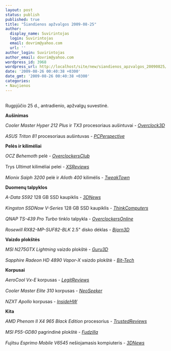 ```yaml
---
layout: post
status: publish
published: true
title: "Šiandienos apžvalgos 2009-08-25"
author:
  display_name: Suvirintojas
  login: Suvirintojas
  email: dovrim@yahoo.com
  url: ''
author_login: Suvirintojas
author_email: dovrim@yahoo.com
wordpress_id: 3968
wordpress_url: http://localhost/site/new/siandienos_apzvalgos_20090825/
date: '2009-08-26 00:40:38 +0300'
date_gmt: '2009-08-26 00:40:38 +0300'
categories:
- Naujienos
---
```

<p>
<br />Rugpjūčio 25 d., antradienio, apžvalgų suvestinė.</p>
<p><b>Aušinimas</b></p>
<p><i>Cooler Master Hyper 212 Plus</i> ir <i>TX3</i> procesoriaus aušintuvai - <i><a class="ns" href="http://www.overclock3d.net/reviews.php?/cases_cooling/cooler_master_hyper_212_plus_tx3_heatsinks/1">Overclock3D</a></i><br />
<br /><i>ASUS Triton 81</i> procesoriaus aušintuvas - <i><a class="ns" href="http://www.pcper.com/article.php?aid=742&type=expert">PCPerspective</a></i></p>
<p><b>Pelės ir kilimėliai</b></p>
<p><i>OCZ Behemoth</i> pelė - <i><a class="ns" href="http://www.overclockersclub.com/reviews/ocz_behemoth/">OverclockersClub</a></i><br />
<br />Trys <i>Ultimat</i> kilimėliai pelei - <i><a class="ns" href="http://www.xsreviews.co.uk/reviews/mouse-mats/ultimat-roundup/4/">XSReviews</a></i><br />
<br /><i>Mionix Saiph 3200</i> pelė ir <i>Alioth 400</i> kilimėlis - <i><a class="ns" href="http://www.tweaktown.com/reviews/2891/mionix_saiph_3200_gaming_mouse_and_alioth_400_surface/index.html">TweakTown</a></i></p>
<p><b>Duomenų talpyklos</b></p>
<p><i>A-Data S592</i> 128 GB SSD kaupiklis - <i><a class="ns" href="http://www.3dnews.ru/storage/a-data-ssd-s592-128gb/">3DNews</a></i><br />
<br /><i>Kingston SSDNow V-Series</i> 128 GB SSD kaupiklis - <i><a class="ns" href="http://www.thinkcomputers.org/index.php?x=reviews&id=1031">ThinkComputers</a></i><br />
<br /><i>QNAP TS-439 Pro Turbo</i> tinklo talpykla - <i><a class="ns" href="http://www.overclockersonline.net/?page=articles&num=3091">OverclockersOnline</a></i><br />
<br /><i>Rosewill RX82-MP-SUF82-BLK</i> 2.5" disko dėklas - <i><a class="ns" href="http://www.bjorn3d.com/read.php?cID=1644">Bjorn3D</a></i></p>
<p><b>Vaizdo plokštės</b></p>
<p><i>MSI N275GTX Lightning</i> vaizdo plokštė - <i><a class="ns" href="http://www.guru3d.com/article/msi-n275gtx-lightning-review-test/">Guru3D</a></i><br />
<br /><i>Sapphire Radeon HD 4890 Vapor-X</i> vaizdo plokštė - <i><a class="ns" href="http://www.bit-tech.net/hardware/graphics/2009/08/25/sapphire-radeon-hd-4890-2gb-vapor-x-review/1">Bit-Tech</a></i></p>
<p><b>Korpusai</b></p>
<p><i>AeroCool Vx-E</i> korpusas - <i><a class="ns" href="http://www.legitreviews.com/article/1045/1/">LegitReviews</a></i><br />
<br /><i>Cooler Master Elite 310</i> korpusas - <i><a class="ns" href="http://www.neoseeker.com/Articles/Hardware/Reviews/coolermaster_elite310/">NeoSeeker</a></i><br />
<br /><i>NZXT Apollo</i> korpusas - <i><a class="ns" href="http://www.insidehw.com/Reviews/Cases/NZXT-Apollo.html">InsideHW</a></i></p>
<p><b>Kita</b></p>
<p><i>AMD Phenom II X4 965 Black Edition</i> procesorius - <i><a class="ns" href="http://www.trustedreviews.com/cpu-memory/review/2009/08/25/AMD-Phenom-II-X4-965-Black-Edition/p1">TrustedReviews</a></i><br />
<br /><i>MSI P55-GD80</i> pagrindinė plokštė - <i><a class="ns" href="http://www.fudzilla.com/content/view/15192/1/">Fudzilla</a></i><br />
<br /><i>Fujitsu Esprimo Mobile V6545</i> nešiojamasis kompiuteris - <i><a class="ns" href="http://www.3dnews.ru/mobile/fujitsu_esprimo_mobile_v6545/">3DNews</a></i><br /></p>
